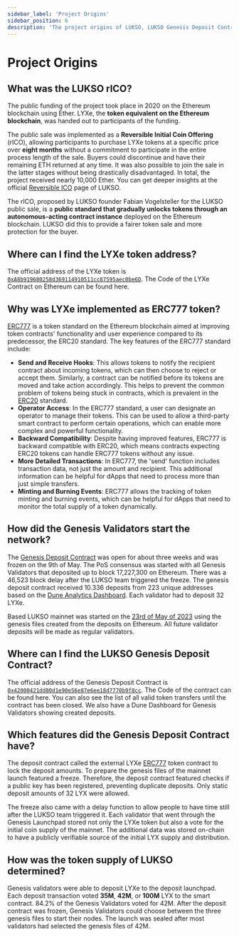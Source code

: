 ```yaml
---
sidebar_label: 'Project Origins'
sidebar_position: 6
description: 'The project origins of LUKSO, LUKSO Genesis Deposit Contract, and the LUKSO Reversible Initial Coin Offering (rICO).'
---
```


# Project Origins

## What was the LUKSO rICO?

The public funding of the project took place in 2020 on the Ethereum blockchain using Ether. LYXe, the **token equivalent on the Ethereum blockchain**, was handed out to participants of the funding.

The public sale was implemented as a **Reversible Initial Coin Offering** (rICO), allowing participants to purchase LYXe tokens at a specific price over **eight months** without a commitment to participate in the entire process length of the sale. Buyers could discontinue and have their remaining ETH returned at any time. It was also possible to join the sale in the latter stages without being drastically disadvantaged. In total, the project received nearly 10,000 Ether. You can get deeper insights at the official [Reversible ICO](https://rico.lukso.network/) page of LUKSO.

The rICO, proposed by LUKSO founder Fabian Vogelsteller for the LUKSO public sale, is a **public standard that gradually unlocks tokens through an autonomous-acting contract instance** deployed on the Ethereum blockchain. LUKSO did this to provide a fairer token sale and more protection for the buyer.

## Where can I find the LYXe token address?

The official address of the LYXe token is [`0xA8b919680258d369114910511cc87595aec0be6D`](https://etherscan.io/token/0xA8b919680258d369114910511cc87595aec0be6D). The Code of the LYXe Contract on Ethereum can be found here.

## Why was LYXe implemented as ERC777 token?

[ERC777](https://ethereum.org/de/developers/docs/standards/tokens/erc-777/) is a token standard on the Ethereum blockchain aimed at improving token contracts' functionality and user experience compared to its predecessor, the ERC20 standard. The key features of the ERC777 standard include:

- **Send and Receive Hooks**: This allows tokens to notify the recipient contract about incoming tokens, which can then choose to reject or accept them. Similarly, a contract can be notified before its tokens are moved and take action accordingly. This helps to prevent the common problem of tokens being stuck in contracts, which is prevalent in the [ERC20](https://ethereum.org/de/developers/docs/standards/tokens/erc-20/) standard.
- **Operator Access**: In the ERC777 standard, a user can designate an operator to manage their tokens. This can be used to allow a third-party smart contract to perform certain operations, which can enable more complex and powerful functionality.
- **Backward Compatibility**: Despite having improved features, ERC777 is backward compatible with ERC20, which means contracts expecting ERC20 tokens can handle ERC777 tokens without any issue.
- **More Detailed Transactions**: In ERC777, the 'send' function includes transaction data, not just the amount and recipient. This additional information can be helpful for dApps that need to process more than just simple transfers.
- **Minting and Burning Events**: ERC777 allows the tracking of token minting and burning events, which can be helpful for dApps that need to monitor the total supply of a token dynamically.

## How did the Genesis Validators start the network?

The [Genesis Deposit Contract](https://etherscan.io/address/0x42000421dd80D1e90E56E87e6eE18D7770b9F8cC#code) was open for about three weeks and was frozen on the 9th of May. The PoS consensus was started with all Genesis Validators that deposited up to block 17,227,300 on Ethereum. There was a 46,523 block delay after the LUKSO team triggered the freeze. The genesis deposit contract received 10.336 deposits from 223 unique addresses based on the [Dune Analytics Dashboard](https://dune.com/hmc/lukso-genesis-validators). Each validator had to deposit 32 LYXe.

Based LUKSO mainnet was started on the [23rd of May of 2023](https://medium.com/lukso/genesis-validators-start-your-clients-fe01db8f3fba) using the genesis files created from the deposits on Ethereum. All future validator deposits will be made as regular validators.

## Where can I find the LUKSO Genesis Deposit Contract?

The official address of the Genesis Deposit Contract is [`0x42000421dd80d1e90e56e87e6ee18d7770b9f8cc`](https://etherscan.io/address/0x42000421dd80d1e90e56e87e6ee18d7770b9f8cc). The Code of the contract can be found here. You can also see the list of all valid token transfers until the contract has been closed. We also have a Dune Dashboard for Genesis Validators showing created deposits.

## Which features did the Genesis Deposit Contract have?

The deposit contract called the external LYXe [ERC777](https://ethereum.org/de/developers/docs/standards/tokens/erc-777/) token contract to lock the deposit amounts. To prepare the genesis files of the mainnet launch featured a freeze. Therefore, the deposit contract featured checks if a public key has been registered, preventing duplicate deposits. Only static deposit amounts of 32 LYX were allowed.

The freeze also came with a delay function to allow people to have time still after the LUKSO team triggered it. Each validator that went through the Genesis Launchpad stored not only the LYXe token but also a vote for the initial coin supply of the mainnet. The additional data was stored on-chain to have a publicly verifiable source of the initial LYX supply and distribution.

## How was the token supply of LUKSO determined?

Genesis validators were able to deposit LYXe to the deposit launchpad. Each deposit transaction voted **35M**, **42M**, or **100M** LYX to the smart contract. 84.2% of the Genesis Validators voted for 42M. After the deposit contract was frozen, Genesis Validators could choose between the three genesis files to start their nodes. The launch was sealed after most validators had selected the genesis files of 42M.

